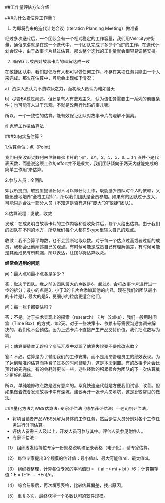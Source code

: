 ##工作量评估方法介绍

###为什么要估算工作量？

1. 为即将到来的迭代计划会议（Iteration Planning Meeting）做准备

经过多次迭代后，一个团队会有一个相对稳定的工作容量，我们用Velocity来衡量，通俗来讲就是在这一个迭代中，一个团队完成了多少个“点”的工作。在迭代计划会议中，由于故事卡片经过估算，那么整个迭代的工作量就会很容易调整安排。

2. 确保团队成员对故事卡片的理解达成一致

在敏捷团队中，我们提倡所有人都可以做任何工作，不存在某项任务只能由一个人来完成。那么在估算中，可能会出现如下情况：

a）资深人员认为不费吹灰之力，而初级人员认为难如登天

b）尽管BA做过阐述，但还是有人有悲观主义，认为该任务需要由一系列的前置条件；也可能有人过于乐观，不就是改两行代码的事儿嘛。

所以，一个一致性的估算，能有效保证团队对故事卡片的理解不偏离。

扑克牌工作量估算法：

###如何实施估算？

1.估算单位：点（Point）

我们用斐波那契数列来估算每张卡片的“点”，即1，2，3，5，8……1个点并不是代表天数，而是说这项工作的effort并不是很大，我们团队倾向于两天内就能完成的简单工作用1来估算。

2.参与人员：全团队

如我所提到，敏捷里提倡任何人可以做任何工作，既能减少团队对个人的依赖，又能迅速地培养“全栈工程师”，所以我们团队是全员参加。如果有的团队过于庞大，可能只适合找一部分人员（不知道是否有这样“庞大”的“敏捷”团队）。

3.估算流程：发散，收敛

发散：在成员明白故事卡片的工作内容和验收条件后，每个人给出估算。由于我们的团队在不同的地方，所以我们每个人都在Skype里输入自己的观点。

收敛：我不会算平均数，也不会武断地取众数。对于每一个估点过高或者过低的成员，我都会让他阐述自己的观点。有时候可能是成员自己有理解偏差，有时候可能是其他成员有所疏漏，所以表达，让团队将估算收敛。

**经常会遇到的问题**

问：最大点和最小点各是多少？

答：取决于团队。我之前的团队最大的点数是8，超过8，会将故事卡片进行进一步的拆分；最小的点是3，小于3的卡片会添加其他的内容。现在我们的团队最小的卡片是1，最大的是5，更细小的粒度更适合他们。

问：每一张卡都要估吗？

答：不是。对于技术实现上的探索（research）卡片（Spike），我们一般用时间盒（Time Box）的方式，如2天。对于一些决策卡、依赖卡等需要沟通协调来解决的，我们也不会预估。因为上述卡片不直接产生产品交付价值，我们把点数写为零。

问：估算要精准无误吗？实际开发中发现了估算失误要不要修改点数？

答：不必。估算是为了辅助我们的工作安排，而不是用来管理员工的绩效表现。为了达到精准的估算而耗费了过多的时间盒精力，这是本末倒置。有的故事卡片会比预计的先完成，有的会耗时更长一些，这些经验的积累都会为团队的下一次估算奠定更好的基础。

所以，单纯地修改点数是没有意义的。毕竟快速迭代就是方便我们试错、改善。但如果做着做着发现故事卡中有深坑，建议再开一张卡片来填坑，这是比较常见的做法。

###量化方法为WBS估算法+专家评估法（德尔菲评估法）--老司机评估法。

- 将项目或者产品WBS分解为具体的工作任务，然后评估人员分别对各个工作任务进行时间估算。
- 评估人员需三人及以上，开发人员可参与其中。评估人员参见附件A     。
- 专家评估法：

（1）      组织者发给每位专家一份规格说明和记录表格（电子化），请专家估算。

（2）      每位专家提出3个规模的估计值：最小值ai、最大可能值mi、最大值bi。

（3）      组织者整理，计算每位专家的平均值Ei = （ ai +4 mi + bi ）/6   ；计算期望值：E = (E1+……+En)/n。

（4）      综合结果后，再次填写表格，比较估算偏差，找出原因。

（5）      重复多次，最终获得一个多数认可的软件规模。
